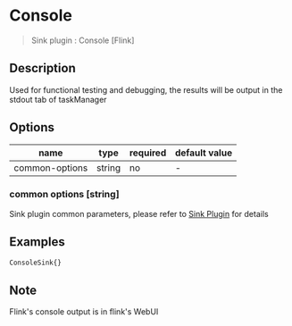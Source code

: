 # Console

> Sink plugin : Console [Flink]

## Description

Used for functional testing and debugging, the results will be output in the stdout tab of taskManager

## Options

| name           | type   | required | default value |
| -------------- | ------ | -------- | ------------- |
| common-options | string | no       | -             |

### common options [string]

Sink plugin common parameters, please refer to [Sink Plugin](./sink-plugin.md) for details

## Examples

```bash
ConsoleSink{}
```

## Note

Flink's console output is in flink's WebUI
